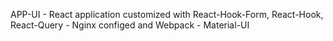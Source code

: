 APP-UI
    - React application customized with React-Hook-Form, React-Hook, React-Query
    - Nginx configed and Webpack
    - Material-UI

